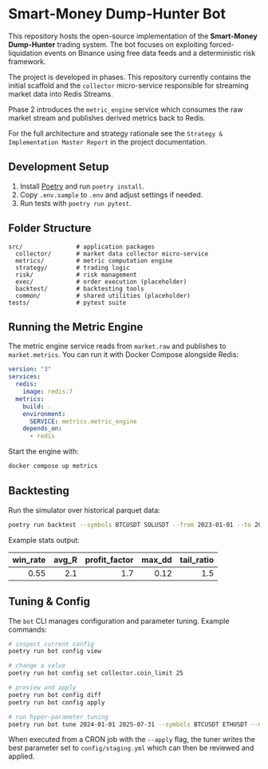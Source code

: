 # Smart-Money Dump-Hunter Bot

This repository hosts the open-source implementation of the **Smart-Money Dump-Hunter** trading system. The bot focuses on exploiting forced-liquidation events on Binance using free data feeds and a deterministic risk framework.

The project is developed in phases. This repository currently contains the initial scaffold and the `collector` micro-service responsible for streaming market data into Redis Streams.

Phase 2 introduces the `metric_engine` service which consumes the raw market stream and publishes derived metrics back to Redis.

For the full architecture and strategy rationale see the `Strategy & Implementation Master Report` in the project documentation.

## Development Setup

1. Install [Poetry](https://python-poetry.org/) and run `poetry install`.
2. Copy `.env.sample` to `.env` and adjust settings if needed.
3. Run tests with `poetry run pytest`.

## Folder Structure

```
src/               # application packages
  collector/       # market data collector micro-service
  metrics/         # metric computation engine
  strategy/        # trading logic
  risk/            # risk management
  exec/            # order execution (placeholder)
  backtest/        # backtesting tools
  common/          # shared utilities (placeholder)
tests/             # pytest suite
```

## Running the Metric Engine

The metric engine service reads from `market.raw` and publishes to `market.metrics`.
You can run it with Docker Compose alongside Redis:

```yaml
version: "3"
services:
  redis:
    image: redis:7
  metrics:
    build: .
    environment:
      SERVICE: metrics.metric_engine
    depends_on:
      - redis
```

Start the engine with:

```bash
docker compose up metrics
```

## Backtesting

Run the simulator over historical parquet data:

```bash
poetry run backtest --symbols BTCUSDT SOLUSDT --from 2023-01-01 --to 2025-07-31
```

Example stats output:

| win_rate | avg_R | profit_factor | max_dd | tail_ratio |
|---------:|------:|--------------:|------:|-----------:|
| 0.55 | 2.1 | 1.7 | 0.12 | 1.5 |

## Tuning & Config

The `bot` CLI manages configuration and parameter tuning. Example commands:

```bash
# inspect current config
poetry run bot config view

# change a value
poetry run bot config set collector.coin_limit 25

# preview and apply
poetry run bot config diff
poetry run bot config apply

# run hyper-parameter tuning
poetry run bot tune 2024-01-01 2025-07-31 --symbols BTCUSDT ETHUSDT --n_trials 100
```

When executed from a CRON job with the `--apply` flag, the tuner writes the best
parameter set to `config/staging.yml` which can then be reviewed and applied.
